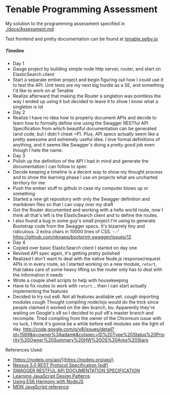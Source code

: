 # Tenable Programming Assessment

My solution to the programming assessment specified in [./docs/Assessment.md](https://github.com/selbyk/tenable-asseessment/blob/master/docs/Assessment.md)

Test frontend and pretty documentation can be found at [tenable.selby.io](http://tenable.selby.io/)

##### Timeline
- Day 1
 - Gauge project by building simple node http server, router, and start on
ElasticSearch client
 - Start a separate ember project and begin figuring out how I could use it to
test the API. Unit tests are my next big hurdle as a SE, and something I'd like
to work on at Tenable
 - Realize afterward that making the Router a singleton was pointless the
way I ended up using it but decided to leave it to show I know what a singleton
is lol
- Day 2
 - Realize I have no idea how to properly document APIs and decide to learn how
to formally define one using the Swagger RESTful API Specification from which beautiful
documentation can be generated (and code, but I didn't cheat =P). Plus, API
specs actually seem like a pretty awesome and extremely useful idea. I love
formal definitions of anything, and it seems like Swagger's doing a pretty good
job even though I hate the name.
- Day 3
 - Polish up the definition of the API I had in mind and generate the documentation I can follow to spec
 - Decide keeping a timeline is a decent way to show my thought process and to
show the learning phase I use on projects what are uncharted territory for me
 - Push the ember stuff to github in case my computer blows up or something
 - Started a new git repository with only the Swagger definition and markdown files
so that I can copy over my draft
 - Got the Router documented and working with a hello world route, now I think all that's left is the ElasticSearch client and to define the routes.
 - I also found a bug in some guy's small project I'm using to generate Bootstrap code from the Swagger specs.  It's bizarrely tiny and ridiculous. 2 extra chars in 10000 lines of CSS. -.-' https://github.com/nknapp/bootprint-swagger/issues/12
- Day 4
 - Copied over basic ElasticSearch client I started on day one
 - Revised API spec again, it's getting pretty polished
 - Realized I don't want to deal with the native Node.js response/request APIs in
in every route, so I started working on a new module, `retort`, that takes care of some
heavy lifting so the router only has to deal with the information it needs
 - Wrote a couple shell scripts to help with housekeeping
 - Have to fix routes to work with `retort`... then I can start actually implementing
the features
 - Decided to try out es6.  Not all features avaliable yet. *cough* importing modules *cough*  Thought compiling node/iojs would do the trick since people claimed it worked on the dev branch, bu.  Apparently they're waiting on Google's v8 so I decided to pull v8's master branch and recompile. Tried compiling from the owner of the Chromium issue with no luck, I think it's gonna be a while before es6 modules see the light of day. http://code.google.com/p/v8/issues/detail?id=1569&q=owner%3Aadamk&colspec=ID%20Type%20Status%20Priority%20Owner%20Summary%20HW%20OS%20Area%20Stars

References Used:
- [https://nodejs.org/api/](https://nodejs.org/api/)
- [Nessus 5.0 REST Protocol
Specification [pdf]](http://static.tenable.com/documentation/nessus_5.0_XMLRPC_protocol_guide.pdf)
- [SWAGGER RESTFUL API DOCUMENTATION SPECIFICATION](http://swagger.io/specification/)
- [Learning JavaScript Design Patterns](http://addyosmani.com/resources/essentialjsdesignpatterns/book/)
- [Using ES6 Harmony with NodeJS](https://www.airpair.com/javascript/posts/using-es6-harmony-with-nodejs)
- [MDN JavaScript reference](https://developer.mozilla.org/en-US/docs/Web/JavaScript/Reference)
